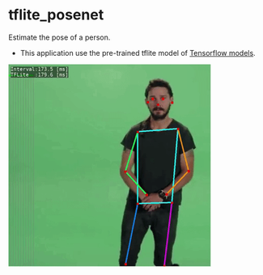 # tflite_posenet
Estimate the pose of a person.
 - This application use the pre-trained tflite model of [Tensorflow models](https://www.tensorflow.org/lite/models/pose_estimation/overview).

 ![capture image](tflite_posenet_mov.gif "capture image")

